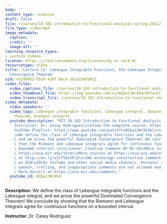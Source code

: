 ```yaml
---
body: ''
content_type: resource
draft: false
file: /courses/18-102-introduction-to-functional-analysis-spring-2021/18102-sp21-lecture-12_360p_16_9.mp4
file_type: video/mp4
image_metadata:
  caption: ''
  credit: ''
  image-alt: ''
learning_resource_types:
- Lecture Videos
license: https://creativecommons.org/licenses/by-nc-sa/4.0/
resourcetype: Video
title: 'Lecture 12: Lebesgue Integrable Functions, the Lebesgue Integral and the Dominated
  Convergence Theorem'
uid: e5249062-5526-420f-8ac4-162a15e5d012
video_files:
  video_captions_file: /courses/18-102-introduction-to-functional-analysis-spring-2021/1-0K0EyhNPrh3EZk-qvui4uL8sVJrusPM_transcript.webvtt
  video_thumbnail_file: https://img.youtube.com/vi/W2pw1JWc9k4/default.jpg
  video_transcript_file: /courses/18-102-introduction-to-functional-analysis-spring-2021/1-0K0EyhNPrh3EZk-qvui4uL8sVJrusPM_transcript.pdf
video_metadata:
  video_speakers: ''
  video_tags: Lebesgue integrable functions, Lebesgue integral, dominated convergence
    theorem, Riemann integral
  youtube_description: "MIT 18.102 Introduction to Functional Analysis, Spring 2021\n\
    Instructor: Dr. Casey Rodriguez\n\nView the complete course: https://ocw.mit.edu/courses/18-102-introduction-to-functional-analysis-spring-2021/\n\
    YouTube Playlist: https://www.youtube.com/watch?v=W2pw1JWc9k4&list=PLUl4u3cNGP63micsJp_--fRAjZXPrQzW_&index=12\n\
    \nWe define the class of Lebesgue integrable functions and the Lebesgue integral,\
    \ and we prove the powerful Dominated Convergence Theorem! We conclude by showing\
    \ that the Riemann and Lebesgue integrals agree for continuous functions on a\
    \ bounded interval.\n\nLicense: Creative Commons BY-NC-SA\nMore information at\
    \ https://ocw.mit.edu/terms\nMore courses at https://ocw.mit.edu\nSupport OCW\
    \ at http://ow.ly/a1If50zVRlQ\n\nWe encourage constructive comments and discussion\
    \ on OCW\u2019s YouTube and other social media channels. Personal attacks, hate\
    \ speech, trolling, and inappropriate comments are not allowed and may be removed.\
    \ More details at https://ocw.mit.edu/comments."
  youtube_id: W2pw1JWc9k4
---
```

**Description:** We define the class of Lebesgue integrable functions and the Lebesgue integral, and we prove the powerful Dominated Convergence Theorem! We conclude by showing that the Riemann and Lebesgue integrals agree for continuous functions on a bounded interval.

**Instructor:** Dr. Casey Rodriguez